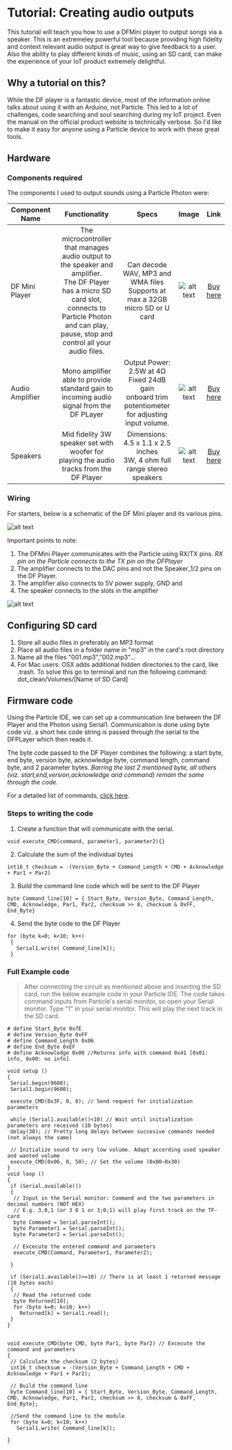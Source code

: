 # Tutorial: Creating audio outputs

This tutorial will teach you how to use a DFMini player to output songs via a speaker. This is an extremeley powerful tool because providing high fidelity and context relevant audio output is great way to give feedback to a user. Also the ability to play different kinds of music, using an SD card, can make the experience of your IoT product extremely delightful.

## Why a tutorial on this?

While the DF player is a fantastic device, most of the information online talks about using it with an Arduino, not Particle. This led to a lot of challenges, code searching and soul searching during my IoT project. Even the manual on the official product website is technically verbose. So I'd like to make it easy for anyone using a Particle device to work with these great tools.

## Hardware

### Components required

The components I used to output sounds using a Particle Photon were:

|Component Name|Functionality|Specs|Image|Link|
|--------------|:-----------:|:---:|:---:|:--:|
|DF Mini Player|The microcontroller that manages audio output to the speaker and amplifier. <br>The DF Player has a micro SD card slot, connects to Particle Photon and can play, pause, stop and control all your audio files.|Can decode WAV, MP3 and WMA files<br>Supports at max a 32GB micro SD or U card|![alt text](https://github.com/daraghbyrne/advancediot2017/blob/advait-sprint1/students/atinaika/files/tutorial/dfplayer.jpg)|[Buy here](https://www.amazon.com/Industry-Park-Player-Module-Arduino/dp/B01MQ0GFZV/ref=sr_1_3?ie=UTF8&qid=1491680415&sr=8-3&keywords=dfplayer+mini+mp3+player)|
|Audio Amplifier|Mono amplifier able to provide standard gain to incoming audio signal from the DF PLayer|Output Power: 2.5W at 4Ω<br>Fixed 24dB gain<br> onboard trim potentiometer for adjusting input volume.|![alt text](https://github.com/daraghbyrne/advancediot2017/blob/advait-sprint1/students/atinaika/files/tutorial/amp.jpg)|[Buy here](https://www.adafruit.com/products/2130?gclid=CKWr2I7RldMCFcKLswod99cKuQ)|
|Speakers|Mid fidelity 3W speaker set with woofer for playing the audio tracks from the DF Player|Dimensions: 4.5 x 1.1 x 2.5 inches<br>3W, 4 ohm full range stereo speakers|![alt text](https://github.com/daraghbyrne/advancediot2017/blob/advait-sprint1/students/atinaika/files/tutorial/speakers.jpg)|[Buy here](https://www.amazon.com/Gikfun-Speaker-Stereo-Loudspeaker-Arduino/dp/B01CHYIU26/ref=pd_sim_147_1?_encoding=UTF8&pd_rd_i=B01CHYIU26&pd_rd_r=2XKK61WFZC2S8A87E7JQ&pd_rd_w=u1sPO&pd_rd_wg=onzRy&psc=1&refRID=2XKK61WFZC2S8A87E7JQ)|

### Wiring
For starters, below is a schematic of the DF Mini player and its various pins.

![alt text](https://github.com/daraghbyrne/advancediot2017/blob/advait-sprint1/students/atinaika/files/fritzing-diagram.jpg)

Important points to note:
1. The DFMini Player communicates with the Particle using RX/TX pins. <i>RX pin on the Particle connects to the TX pin on the DFPlayer</i>
2. The amplifier connects to the DAC pins and not the Speaker_1/2 pins on the DF Player.
3. The amplifier also connects to 5V power supply, GND and 
4. The speaker connects to the slots in the amplifier

![alt text](https://github.com/daraghbyrne/advancediot2017/blob/advait-sprint1/students/atinaika/files/tutorial/mp3_bb.jpg)

## Configuring SD card
1. Store all audio files in preferably an MP3 format
2. Place all audio files in a folder name in "mp3" in the card's root directory
3. Name all the files "001.mp3","002.mp3"...
4. For Mac users: OSX adds additional hidden directories to the card, like .trash. To solve this go to terminal and run the following command: dot_clean/Volumes/[Name of SD Card]

## Firmware code
Using the Particle IDE, we can set up a communication line between the DF Player and the Photon using Serial1.
Communication is done using byte code viz. a short hex code string is passed through the serial to the DFPLayer which then reads it. 

The byte code passed to the DF Player combines the following: a start byte, end byte, version byte, acknowledge byte, command length, command byte, and 2 parameter bytes. <i>Barring the last 2 mentioned byte, all others (viz. start,end,version,acknowledge and command) remain the same through the code.</i>

For a detailed list of commands, [click here](https://github.com/daraghbyrne/advancediot2017/blob/advait-sprint1/students/atinaika/sprint-1/mp3player/mp3player.ino).

### Steps to writing the code
1. Create a function that will communicate with the serial.
```
void execute_CMD(command, parameter1, parameter2){}
```

2. Calculate the sum of the individual bytes
```
int16_t checksum = -(Version_Byte + Command_Length + CMD + Acknowledge + Par1 + Par2)
```

3. Build the command line code which will be sent to the DF Player
```
byte Command_line[10] = { Start_Byte, Version_Byte, Command_Length, CMD, Acknowledge, Par1, Par2, checksum >> 8, checksum & 0xFF, End_Byte}
```

4. Send the byte code to the DF Player
```
for (byte k=0; k<10; k++)
 {
   Serial1.write( Command_line[k]);
 }
```

### Full Example code

> After connecting the circuit as mentioned above and inserting the SD card, run the below example code in your Particle IDE. The code takes command inputs from Particle's serial monitor, so open your Serial monitor. Type "1" in your serial monitor. This will play the next track in the SD card.

```
# define Start_Byte 0x7E
# define Version_Byte 0xFF
# define Command_Length 0x06
# define End_Byte 0xEF
# define Acknowledge 0x00 //Returns info with command 0x41 [0x01: info, 0x00: no info]

void setup ()
{
 Serial.begin(9600);
 Serial1.begin(9600);

 execute_CMD(0x3F, 0, 0); // Send request for initialization parameters

 while (Serial1.available()<10) // Wait until initialization parameters are received (10 bytes)
 delay(30); // Pretty long delays between succesive commands needed (not always the same)

 // Initialize sound to very low volume. Adapt according used speaker and wanted volume
 execute_CMD(0x06, 0, 50); // Set the volume (0x00~0x30)
}
void loop ()
{
 if (Serial.available())
 {
  // Input in the Serial monitor: Command and the two parameters in decimal numbers (NOT HEX)
  // E.g. 3,0,1 (or 3 0 1 or 3;0;1) will play first track on the TF-card
  byte Command = Serial.parseInt();
  byte Parameter1 = Serial.parseInt();
  byte Parameter2 = Serial.parseInt();

  // Excecute the entered command and parameters
  execute_CMD(Command, Parameter1, Parameter2);

 }

 if (Serial1.available()>=10) // There is at least 1 returned message (10 bytes each)
 {
  // Read the returned code
  byte Returned[10];
  for (byte k=0; k<10; k++)
  	Returned[k] = Serial1.read();
 }
}


void execute_CMD(byte CMD, byte Par1, byte Par2) // Excecute the command and parameters
{
 // Calculate the checksum (2 bytes)
 int16_t checksum = -(Version_Byte + Command_Length + CMD + Acknowledge + Par1 + Par2);

 // Build the command line
 byte Command_line[10] = { Start_Byte, Version_Byte, Command_Length, CMD, Acknowledge, Par1, Par2, checksum >> 8, checksum & 0xFF, End_Byte};

 //Send the command line to the module
 for (byte k=0; k<10; k++)
   Serial1.write( Command_line[k]);

}
```
